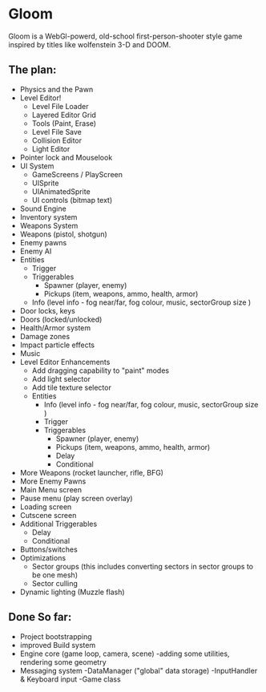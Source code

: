 # Gloom

Gloom is a WebGl-powerd, old-school first-person-shooter style game inspired by titles like wolfenstein 3-D 
and DOOM.

## The plan:
- Physics and the Pawn
- Level Editor!
  - Level File Loader
  - Layered Editor Grid
  - Tools (Paint, Erase)
  - Level File Save
  - Collision Editor
  - Light Editor
- Pointer lock and Mouselook
- UI System
  - GameScreens / PlayScreen
  - UISprite
  - UIAnimatedSprite
  - UI controls (bitmap text)
- Sound Engine
- Inventory system
- Weapons System
- Weapons (pistol, shotgun)
- Enemy pawns
- Enemy AI
- Entities
  - Trigger
  - Triggerables
    - Spawner (player, enemy)
    - Pickups (item, weapons, ammo, health, armor)
  - Info (level info - fog near/far, fog colour, music, sectorGroup size )
- Door locks, keys
- Doors (locked/unlocked)
- Health/Armor system
- Damage zones
- Impact particle effects
- Music
- Level Editor Enhancements
  - Add dragging capability to "paint" modes
  - Add light selector
  - Add tile texture selector
  - Entities
    - Info (level info - fog near/far, fog colour, music, sectorGroup size )
    - Trigger
    - Triggerables
      - Spawner (player, enemy)
      - Pickups (item, weapons, ammo, health, armor)
      - Delay
      - Conditional
- More Weapons (rocket launcher, rifle, BFG)
- More Enemy Pawns
- Main Menu screen
- Pause menu (play screen overlay)
- Loading screen
- Cutscene screen
- Additional Triggerables
  - Delay
  - Conditional
- Buttons/switches
- Optimizations
  - Sector groups (this includes converting sectors in sector groups to be one mesh)
  - Sector culling
- Dynamic lighting (Muzzle flash)

## Done So far:
- Project bootstrapping
- improved Build system
- Engine core (game loop, camera, scene)
-adding some utilities, rendering some geometry
- Messaging system
-DataManager ("global" data storage)
-InputHandler & Keyboard input
-Game class